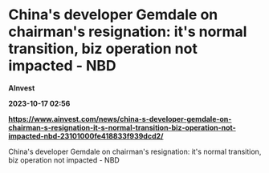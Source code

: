 # China's developer Gemdale on chairman's resignation: it's normal transition, biz operation not impacted - NBD
**AInvest**

**2023-10-17 02:56**

**https://www.ainvest.com/news/china-s-developer-gemdale-on-chairman-s-resignation-it-s-normal-transition-biz-operation-not-impacted-nbd-23101000fe418833f939dcd2/**

China's developer Gemdale on chairman's resignation: it's normal transition, biz operation not impacted - NBD